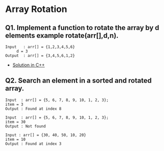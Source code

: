 # Array Rotation
## Q1. Implement a function to rotate the array by d elements example rotate(arr[],d,n). 
	Input	: arr[] = {1,2,3,4,5,6}
	     d = 3
	Output 	: arr[] = {3,4,5,6,1,2}

- [Solution in C++]()

## Q2. Search an element in a sorted and rotated array.
	Input  : arr[] = {5, 6, 7, 8, 9, 10, 1, 2, 3};
	item = 3
	Output : Found at index 8

	Input  : arr[] = {5, 6, 7, 8, 9, 10, 1, 2, 3};
	item = 30
	Output : Not found

	Input : arr[] = {30, 40, 50, 10, 20}
	item = 10   
	Output : Found at index 3
